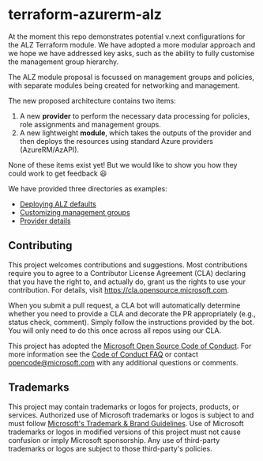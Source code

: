 # terraform-azurerm-alz

At the moment this repo demonstrates potential v.next configurations for the ALZ Terraform module.
We have adopted a more modular approach and we hope we have addressed key asks, such as the ability to fully customise the management group hierarchy.

The ALZ module proposal is focussed on management groups and policies, with separate modules being created for networking and management.

The new proposed architecture contains two items:

1. A new **provider** to perform the necessary data processing for policies, role assignments and management groups.
2. A new lightweight **module**, which takes the outputs of the provider and then deploys the resources using standard Azure providers (AzureRM/AzAPI).

None of these items exist yet! But we would like to show you how they could work to get feedback 😃

We have provided three directories as examples:

- [Deploying ALZ defaults](https://github.com/Azure/terraform-azurerm-alz/blob/main/alz-defaults)
- [Customizing management groups](https://github.com/Azure/terraform-azurerm-alz/tree/main/customizing-mgs)
- [Provider details](https://github.com/Azure/terraform-azurerm-alz/tree/main/provider)

## Contributing

This project welcomes contributions and suggestions.  Most contributions require you to agree to a
Contributor License Agreement (CLA) declaring that you have the right to, and actually do, grant us
the rights to use your contribution. For details, visit https://cla.opensource.microsoft.com.

When you submit a pull request, a CLA bot will automatically determine whether you need to provide
a CLA and decorate the PR appropriately (e.g., status check, comment). Simply follow the instructions
provided by the bot. You will only need to do this once across all repos using our CLA.

This project has adopted the [Microsoft Open Source Code of Conduct](https://opensource.microsoft.com/codeofconduct/).
For more information see the [Code of Conduct FAQ](https://opensource.microsoft.com/codeofconduct/faq/) or
contact [opencode@microsoft.com](mailto:opencode@microsoft.com) with any additional questions or comments.

## Trademarks

This project may contain trademarks or logos for projects, products, or services. Authorized use of Microsoft
trademarks or logos is subject to and must follow
[Microsoft's Trademark & Brand Guidelines](https://www.microsoft.com/en-us/legal/intellectualproperty/trademarks/usage/general).
Use of Microsoft trademarks or logos in modified versions of this project must not cause confusion or imply Microsoft sponsorship.
Any use of third-party trademarks or logos are subject to those third-party's policies.
